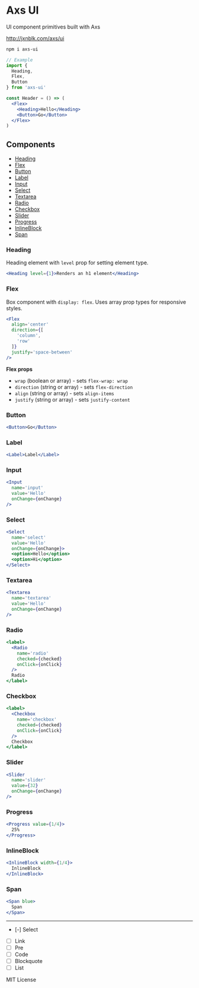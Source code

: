 
# Axs UI

UI component primitives built with Axs

http://jxnblk.com/axs/ui

```sh
npm i axs-ui
```

```jsx
// Example
import {
  Heading,
  Flex,
  Button
} from 'axs-ui'

const Header = () => (
  <Flex>
    <Heading>Hello</Heading>
    <Button>Go</Button>
  </Flex>
)
```

## Components

- [Heading](#heading)
- [Flex](#flex)
- [Button](#button)
- [Label](#label)
- [Input](#input)
- [Select](#select)
- [Textarea](#textarea)
- [Radio](#radio)
- [Checkbox](#checkbox)
- [Slider](#slider)
- [Progress](#progress)
- [InlineBlock](#inlineblock)
- [Span](#span)

### Heading

Heading element with `level` prop for setting element type.

```jsx
<Heading level={1}>Renders an h1 element</Heading>
```

### Flex

Box component with `display: flex`.
Uses array prop types for responsive styles.

```jsx
<Flex
  align='center'
  direction={[
    'column',
    'row'
  ]}
  justify='space-between'
/>
```

**Flex props**
- `wrap` (boolean or array) - sets `flex-wrap: wrap`
- `direction` (string or array) - sets `flex-direction`
- `align` (string or array) - sets `align-items`
- `justify` (string or array) - sets `justify-content`

### Button

```jsx
<Button>Go</Button>
```

### Label

```jsx
<Label>Label</Label>
```

### Input

```jsx
<Input
  name='input'
  value='Hello'
  onChange={onChange}
/>
```

### Select

```jsx
<Select
  name='select'
  value='Hello'
  onChange={onChange}>
  <option>Hello</option>
  <option>Hi</option>
</Select>
```

### Textarea

```jsx
<Textarea
  name='textarea'
  value='Hello'
  onChange={onChange}
/>
```

### Radio

```jsx
<label>
  <Radio
    name='radio'
    checked={checked}
    onClick={onClick}
  />
  Radio
</label>
```

### Checkbox
```jsx
<label>
  <Checkbox
    name='checkbox'
    checked={checked}
    onClick={onClick}
  />
  Checkbox
</label>
```

### Slider

```jsx
<Slider
  name='slider'
  value={32}
  onChange={onChange}
/>
```

### Progress

```jsx
<Progress value={1/4}>
  25%
</Progress>
```

### InlineBlock

```jsx
<InlineBlock width={1/4}>
  InlineBlock
</InlineBlock>
```

### Span

```jsx
<Span blue>
  Span
</Span>
```

---

- [-] Select

- [ ] Link
- [ ] Pre
- [ ] Code
- [ ] Blockquote
- [ ] List

MIT License

